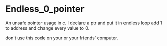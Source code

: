 # Endless_0_pointer
An unsafe pointer usage in c. I declare a ptr and put it in endless loop add 1 to address and change every value to 0.

don't use this code on your or your friends' computer.
